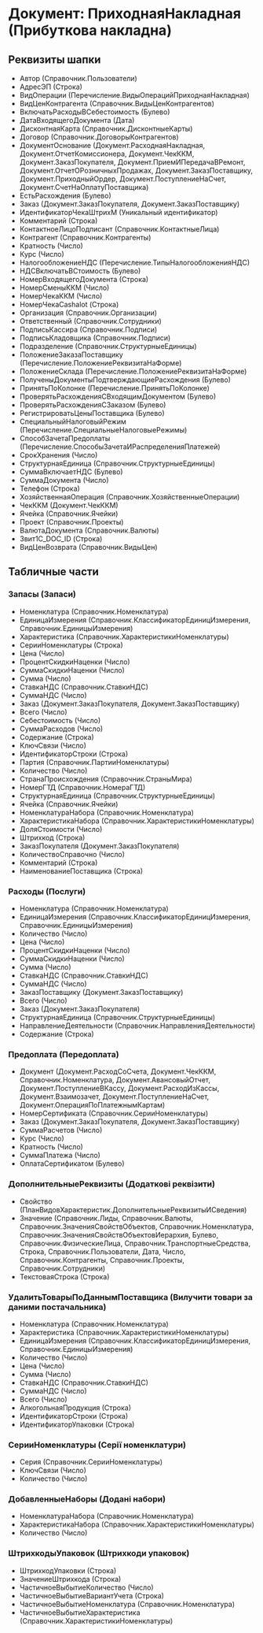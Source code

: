 ﻿# Документ: ПриходнаяНакладная (Прибуткова накладна)

## Реквизиты шапки

- Автор (Справочник.Пользователи)
- АдресЭП (Строка)
- ВидОперации (Перечисление.ВидыОперацийПриходнаяНакладная)
- ВидЦенКонтрагента (Справочник.ВидыЦенКонтрагентов)
- ВключатьРасходыВСебестоимость (Булево)
- ДатаВходящегоДокумента (Дата)
- ДисконтнаяКарта (Справочник.ДисконтныеКарты)
- Договор (Справочник.ДоговорыКонтрагентов)
- ДокументОснование (Документ.РасходнаяНакладная, Документ.ОтчетКомиссионера, Документ.ЧекККМ, Документ.ЗаказПокупателя, Документ.ПриемИПередачаВРемонт, Документ.ОтчетОРозничныхПродажах, Документ.ЗаказПоставщику, Документ.ПриходныйОрдер, Документ.ПоступлениеНаСчет, Документ.СчетНаОплатуПоставщика)
- ЕстьРасхождения (Булево)
- Заказ (Документ.ЗаказПокупателя, Документ.ЗаказПоставщику)
- ИдентификаторЧекаШтрихМ (Уникальный идентификатор)
- Комментарий (Строка)
- КонтактноеЛицоПодписант (Справочник.КонтактныеЛица)
- Контрагент (Справочник.Контрагенты)
- Кратность (Число)
- Курс (Число)
- НалогообложениеНДС (Перечисление.ТипыНалогообложенияНДС)
- НДСВключатьВСтоимость (Булево)
- НомерВходящегоДокумента (Строка)
- НомерСменыККМ (Число)
- НомерЧекаККМ (Число)
- НомерЧекаCashalot (Строка)
- Организация (Справочник.Организации)
- Ответственный (Справочник.Сотрудники)
- ПодписьКассира (Справочник.Подписи)
- ПодписьКладовщика (Справочник.Подписи)
- Подразделение (Справочник.СтруктурныеЕдиницы)
- ПоложениеЗаказаПоставщику (Перечисление.ПоложениеРеквизитаНаФорме)
- ПоложениеСклада (Перечисление.ПоложениеРеквизитаНаФорме)
- ПолученыДокументыПодтверждающиеРасхождения (Булево)
- ПринятьПоКолонке (Перечисление.ПринятьПоКолонке)
- ПроверятьРасхожденияСВходящимДокументом (Булево)
- ПроверятьРасхожденияСЗаказом (Булево)
- РегистрироватьЦеныПоставщика (Булево)
- СпециальныйНалоговыйРежим (Перечисление.СпециальныеНалоговыеРежимы)
- СпособЗачетаПредоплаты (Перечисление.СпособыЗачетаИРаспределенияПлатежей)
- СрокХранения (Число)
- СтруктурнаяЕдиница (Справочник.СтруктурныеЕдиницы)
- СуммаВключаетНДС (Булево)
- СуммаДокумента (Число)
- Телефон (Строка)
- ХозяйственнаяОперация (Справочник.ХозяйственныеОперации)
- ЧекККМ (Документ.ЧекККМ)
- Ячейка (Справочник.Ячейки)
- Проект (Справочник.Проекты)
- ВалютаДокумента (Справочник.Валюты)
- Звит1С_DOC_ID (Строка)
- ВидЦенВозврата (Справочник.ВидыЦен)

## Табличные части

### Запасы (Запаси)

- Номенклатура (Справочник.Номенклатура)
- ЕдиницаИзмерения (Справочник.КлассификаторЕдиницИзмерения, Справочник.ЕдиницыИзмерения)
- Характеристика (Справочник.ХарактеристикиНоменклатуры)
- СерииНоменклатуры (Строка)
- Цена (Число)
- ПроцентСкидкиНаценки (Число)
- СуммаСкидкиНаценки (Число)
- Сумма (Число)
- СтавкаНДС (Справочник.СтавкиНДС)
- СуммаНДС (Число)
- Заказ (Документ.ЗаказПокупателя, Документ.ЗаказПоставщику)
- Всего (Число)
- Себестоимость (Число)
- СуммаРасходов (Число)
- Содержание (Строка)
- КлючСвязи (Число)
- ИдентификаторСтроки (Строка)
- Партия (Справочник.ПартииНоменклатуры)
- Количество (Число)
- СтранаПроисхождения (Справочник.СтраныМира)
- НомерГТД (Справочник.НомераГТД)
- СтруктурнаяЕдиница (Справочник.СтруктурныеЕдиницы)
- Ячейка (Справочник.Ячейки)
- НоменклатураНабора (Справочник.Номенклатура)
- ХарактеристикаНабора (Справочник.ХарактеристикиНоменклатуры)
- ДоляСтоимости (Число)
- Штрихкод (Строка)
- ЗаказПокупателя (Документ.ЗаказПокупателя)
- КоличествоСправочно (Число)
- Комментарий (Строка)
- НаименованиеПоставщика (Строка)

### Расходы (Послуги)

- Номенклатура (Справочник.Номенклатура)
- ЕдиницаИзмерения (Справочник.КлассификаторЕдиницИзмерения, Справочник.ЕдиницыИзмерения)
- Количество (Число)
- Цена (Число)
- ПроцентСкидкиНаценки (Число)
- СуммаСкидкиНаценки (Число)
- Сумма (Число)
- СтавкаНДС (Справочник.СтавкиНДС)
- СуммаНДС (Число)
- ЗаказПоставщику (Документ.ЗаказПоставщику)
- Всего (Число)
- Заказ (Документ.ЗаказПокупателя)
- СтруктурнаяЕдиница (Справочник.СтруктурныеЕдиницы)
- НаправлениеДеятельности (Справочник.НаправленияДеятельности)
- Содержание (Строка)

### Предоплата (Передоплата)

- Документ (Документ.РасходСоСчета, Документ.ЧекККМ, Справочник.Номенклатура, Документ.АвансовыйОтчет, Документ.ПоступлениеВКассу, Документ.РасходИзКассы, Документ.Взаимозачет, Документ.ПоступлениеНаСчет, Документ.ОперацияПоПлатежнымКартам)
- НомерСертификата (Справочник.СерииНоменклатуры)
- Заказ (Документ.ЗаказПокупателя, Документ.ЗаказПоставщику)
- СуммаРасчетов (Число)
- Курс (Число)
- Кратность (Число)
- СуммаПлатежа (Число)
- ОплатаСертификатом (Булево)

### ДополнительныеРеквизиты (Додаткові реквізити)

- Свойство (ПланВидовХарактеристик.ДополнительныеРеквизитыИСведения)
- Значение (Справочник.Лиды, Справочник.Валюты, Справочник.ЗначенияСвойствОбъектов, Справочник.Номенклатура, Справочник.ЗначенияСвойствОбъектовИерархия, Булево, Справочник.ФизическиеЛица, Справочник.ТранспортныеСредства, Строка, Справочник.Пользователи, Дата, Число, Справочник.Контрагенты, Справочник.Проекты, Справочник.Сотрудники)
- ТекстоваяСтрока (Строка)

### УдалитьТоварыПоДаннымПоставщика (Вилучити товари за даними постачальника)

- Номенклатура (Справочник.Номенклатура)
- Характеристика (Справочник.ХарактеристикиНоменклатуры)
- ЕдиницаИзмерения (Справочник.КлассификаторЕдиницИзмерения, Справочник.ЕдиницыИзмерения)
- Количество (Число)
- Цена (Число)
- Сумма (Число)
- СтавкаНДС (Справочник.СтавкиНДС)
- СуммаНДС (Число)
- Всего (Число)
- АлкогольнаяПродукция (Строка)
- ИдентификаторСтроки (Строка)
- ИдентификаторУпаковки (Строка)

### СерииНоменклатуры (Серії номенклатури)

- Серия (Справочник.СерииНоменклатуры)
- КлючСвязи (Число)
- Количество (Число)

### ДобавленныеНаборы (Додані набори)

- НоменклатураНабора (Справочник.Номенклатура)
- ХарактеристикаНабора (Справочник.ХарактеристикиНоменклатуры)
- Количество (Число)

### ШтрихкодыУпаковок (Штрихкоди упаковок)

- ШтрихкодУпаковки (Строка)
- ЗначениеШтрихкода (Строка)
- ЧастичноеВыбытиеКоличество (Число)
- ЧастичноеВыбытиеВариантУчета (Строка)
- ЧастичноеВыбытиеНоменклатура (Справочник.Номенклатура)
- ЧастичноеВыбытиеХарактеристика (Справочник.ХарактеристикиНоменклатуры)

